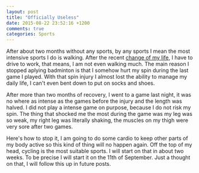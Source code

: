```yaml
---
layout: post
title: "Officially Useless"
date: 2015-08-22 23:52:16 +1200
comments: true
categories: Sports
---
```

After about two months without any sports, by any sports I mean the most intensive sports I do is walking. After the recent [change of my life](http://allenhan.com/blog/31st-birthday), I have to drive to work, that means, I am not even walking much. The main reason I stopped aplying badminton is that I somehow hurt my spin during the last game I played. With that spin injury I almost lost the ability to manage my daily life, I can't even bent down to put on socks and shoes.

After more than two months of recovery, I went to a game last night, it was no where as intense as the games before the injury and the length was halved. I did not play a intense game on purpose, because I do not risk my spin. The thing that shocked me the most during the game was my leg was so weak, my right leg was literally shaking, the muscles on my thigh were very sore after two games.

Here's how to stop it, I am going to do some cardio to keep other parts of my body active so this kind of thing will no happen again. Off the top of my head, cycling is the most suitable sports. I will start on that in about two weeks. To be precise I will start it on the 11th of September. Just a thought on that, I will follow this up in future posts.